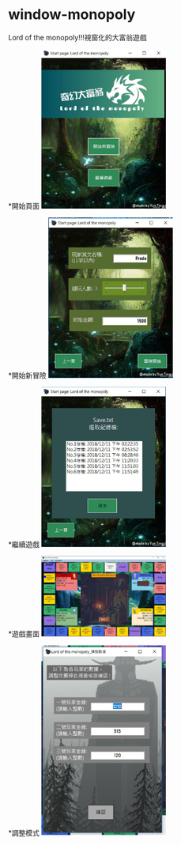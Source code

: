 # window-monopoly
Lord of the monopoly!!!視窗化的大富翁遊戲

*開始頁面
<img src="https://github.com/RavenCheng1120/window-monopoly/blob/master/Demo%20image/startPage.JPG" width="50%" height="50%">

*開始新冒險
<img src="https://github.com/RavenCheng1120/window-monopoly/blob/master/Demo%20image/startPage2.JPG" width="50%" height="50%">

*繼續遊戲
<img src="https://github.com/RavenCheng1120/window-monopoly/blob/master/Demo%20image/startPage3.JPG" width="50%" height="50%">


*遊戲畫面
<img src="https://github.com/RavenCheng1120/window-monopoly/blob/master/Demo%20image/gamePage.JPG" width="50%" height="50%">


*調整模式
<img src="https://github.com/RavenCheng1120/window-monopoly/blob/master/Demo%20image/modePage.JPG" width="50%" height="50%">
